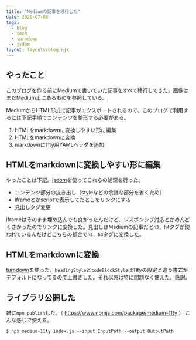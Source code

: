 ```yaml
---
title: "Mediumの記事を移行した"
date: 2020-07-08
tags:
  - blog
  - tech
  - turndown
  - jsdom
layout: layouts/blog.njk
---
```


## やったこと

このブログを作る前にMediumで書いていた記事をすべて移行してきた。画像はまだMedium上にあるものを参照している。

MediumからHTML形式で記事がエクスポートされるので、このブログで利用するには下記手順でコンテンツを整形する必要がある。

1. HTMLをmarkdownに変換しやすい形に編集
2. HTMLをmarkdownに変換
3. markdownに11ty用YAMLヘッダを追加

## HTMLをmarkdownに変換しやすい形に編集

やったことは下記。[jsdom](https://github.com/jsdom/jsdom)を使ってこれらの処理を行った。

- コンテンツ部分の抜き出し（styleなどの余計な部分を省くため）
- iframeとかscriptで表示してたとこをリンクにする
- 見出しタグ変更

iframeはそのまま埋め込んでも良かったんだけど、レスポンシブ対応とかめんどくさかったのでリンクに変換した。見出しはMediumの記事だと`h3, h4`タグが使われているんだけどこちらの都合で`h2, h3`タグに変換した。

## HTMLをmarkdownに変換

[turndown](https://github.com/domchristie/turndown)を使った。`headingStyle`と`codeBlockStyle`は11tyの設定と違う書式がデフォルトになってるので上書きした。それ以外は特に問題なく使えた。感謝。

## ライブラリ公開した

雑に`npm publish`した。（ https://www.npmjs.com/package/medium-11ty ）
こんな感じで使える。

```
$ npx medium-11ty index.js --input InputPath --output OutputPath
```
